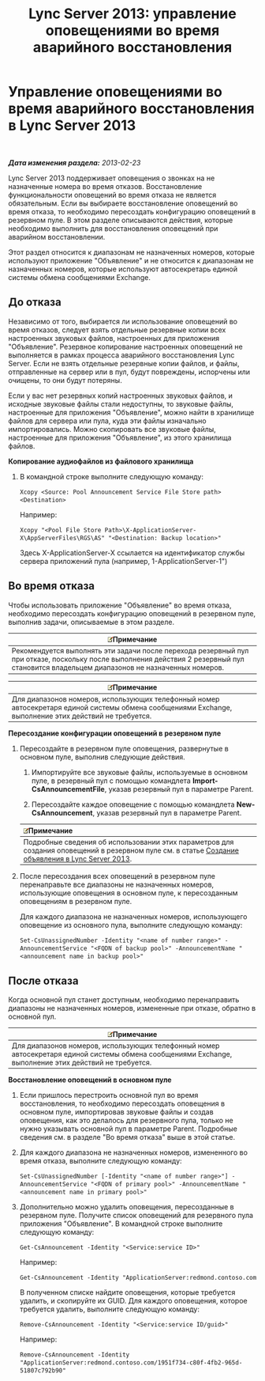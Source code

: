﻿---
title: 'Lync Server 2013: управление оповещениями во время аварийного восстановления'
TOCTitle: Управление оповещениями во время аварийного восстановления
ms:assetid: c33e51ea-421f-42d2-826b-b73968f6bd5b
ms:mtpsurl: https://technet.microsoft.com/ru-ru/library/JJ721874(v=OCS.15)
ms:contentKeyID: 49888174
ms.date: 05/19/2016
mtps_version: v=OCS.15
ms.translationtype: HT
---

# Управление оповещениями во время аварийного восстановления в Lync Server 2013

 

_**Дата изменения раздела:** 2013-02-23_

Lync Server 2013 поддерживает оповещения о звонках на не назначенные номера во время отказов. Восстановление функциональности оповещений во время отказа не является обязательным. Если вы выбираете восстановление оповещений во время отказа, то необходимо пересоздать конфигурацию оповещений в резервном пуле. В этом разделе описываются действия, которые необходимо выполнить для восстановления оповещений при аварийном восстановлении.

Этот раздел относится к диапазонам не назначенных номеров, которые используют приложение "Объявление" и не относится к диапазонам не назначенных номеров, которые используют автосекретарь единой системы обмена сообщениями Exchange.

## До отказа

Независимо от того, выбирается ли использование оповещений во время отказов, следует взять отдельные резервные копии всех настроенных звуковых файлов, настроенных для приложения "Объявление". Резервное копирование настроенных оповещений не выполняется в рамках процесса аварийного восстановления Lync Server. Если не взять отдельные резервные копии файлов, и файлы, отправленные на сервер или в пул, будут повреждены, испорчены или очищены, то они будут потеряны.

Если у вас нет резервных копий настроенных звуковых файлов, и исходные звуковые файлы стали недоступны, то звуковые файлы, настроенные для приложения "Объявление", можно найти в хранилище файлов для сервера или пула, куда эти файлы изначально импортировались. Можно скопировать все звуковые файлы, настроенные для приложения "Объявление", из этого хранилища файлов.

**Копирование аудиофайлов из файлового хранилища**

1.  В командной строке выполните следующую команду:
    
        Xcopy <Source: Pool Announcement Service File Store path> <Destination>
    
    Например:
    
        Xcopy "<Pool File Store Path>\X-ApplicationServer-X\AppServerFiles\RGS\AS" "<Destination: Backup location>"
    
    Здесь X-ApplicationServer-X ссылается на идентификатор службы сервера приложений пула (например, 1-ApplicationServer-1")


## Во время отказа

Чтобы использовать приложение "Объявление" во время отказа, необходимо пересоздать конфигурацию оповещений в резервном пуле, выполнив задачи, описываемые в этом разделе.

<table>
<thead>
<tr class="header">
<th><img src="images/Gg398412.note(OCS.15).gif" title="note" alt="note" />Примечание</th>
</tr>
</thead>
<tbody>
<tr class="odd">
<td>Рекомендуется выполнять эти задачи после перехода резервный пул при отказе, поскольку после выполнения действия 2 резервный пул становится владельцем диапазонов не назначенных номеров.</td>
</tr>
</tbody>
</table>


<table>
<thead>
<tr class="header">
<th><img src="images/Gg398412.note(OCS.15).gif" title="note" alt="note" />Примечание</th>
</tr>
</thead>
<tbody>
<tr class="odd">
<td>Для диапазонов номеров, использующих телефонный номер автосекретаря единой системы обмена сообщениями Exchange, выполнение этих действий не требуется.</td>
</tr>
</tbody>
</table>


**Пересоздание конфигурации оповещений в резервном пуле**

1.  Пересоздайте в резервном пуле оповещения, развернутые в основном пуле, выполнив следующие действия.
    
    1.  Импортируйте все звуковые файлы, используемые в основном пуле, в резервный пул с помощью командлета **Import-CsAnnouncementFile**, указав резервный пул в параметре Parent.
    
    2.  Пересоздайте каждое оповещение с помощью командлета **New-CsAnnouncement**, указав резервный пул в параметре Parent.
    
    <table>
    <thead>
    <tr class="header">
    <th><img src="images/Gg398412.note(OCS.15).gif" title="note" alt="note" />Примечание</th>
    </tr>
    </thead>
    <tbody>
    <tr class="odd">
    <td>Подробные сведения об использовании этих параметров для создания оповещений в резервном пуле см. в статье <a href="lync-server-2013-create-an-announcement.md">Создание объявления в Lync Server 2013</a>.</td>
    </tr>
    </tbody>
    </table>


2.  После пересоздания всех оповещений в резервном пуле перенаправьте все диапазоны не назначенных номеров, использующие оповещения в основном пуле, к пересозданным оповещениям в резервном пуле.
    
    Для каждого диапазона не назначенных номеров, использующего оповещение из основного пула, выполните следующую команду:
    
        Set-CsUnassignedNumber -Identity "<name of number range>" -AnnouncementService "<FQDN of backup pool>" -AnnouncementName "<announcement name in backup pool>"

## После отказа

Когда основной пул станет доступным, необходимо перенаправить диапазоны не назначенных номеров, измененные при отказе, обратно в основной пул.

<table>
<thead>
<tr class="header">
<th><img src="images/Gg398412.note(OCS.15).gif" title="note" alt="note" />Примечание</th>
</tr>
</thead>
<tbody>
<tr class="odd">
<td>Для диапазонов номеров, использующих телефонный номер автосекретаря единой системы обмена сообщениями Exchange, выполнение этих действий не требуется.</td>
</tr>
</tbody>
</table>


**Восстановление оповещений в основном пуле**

1.  Если пришлось перестроить основной пул во время восстановления, то необходимо пересоздать оповещения в основном пуле, импортировав звуковые файлы и создав оповещения, как это делалось для резервного пула, только не нужно указывать основной пул в параметре Parent. Подробные сведения см. в разделе "Во время отказа" выше в этой статье.

2.  Для каждого диапазона не назначенных номеров, измененного во время отказа, выполните следующую команду:
    
        Set-CsUnassignedNumber [-Identity "<name of number range>"] -AnnouncementService "<FQDN of primary pool>" -AnnouncementName "<announcement name in primary pool>"

3.  Дополнительно можно удалить оповещения, пересозданные в резервном пуле. Получите список оповещений для резервного пула приложения "Объявление". В командной строке выполните следующую команду:
    
        Get-CsAnnouncement -Identity "<Service:service ID>"
    
    Например:
    
        Get-CsAnnouncement -Identity "ApplicationServer:redmond.contoso.com
    
    В полученном списке найдите оповещения, которые требуется удалить, и скопируйте их GUID. Для каждого оповещения, которое требуется удалить, выполните следующую команду:
    
        Remove-CsAnnouncement -Identity "<Service:service ID/guid>"
    
    Например:
    
        Remove-CsAnnouncement -Identity "ApplicationServer:redmond.contoso.com/1951f734-c80f-4fb2-965d-51807c792b90"


